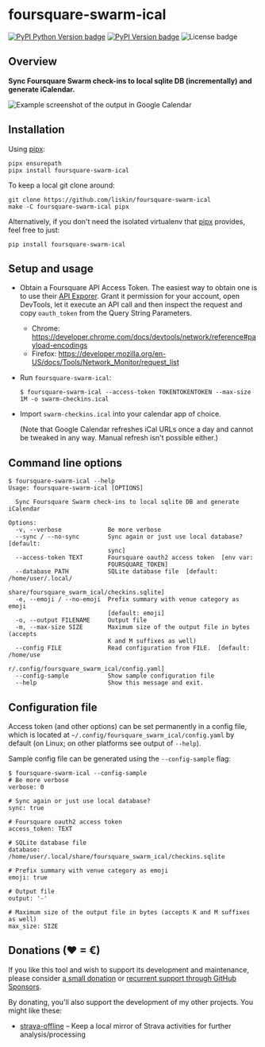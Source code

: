 # foursquare-swarm-ical

[![PyPI Python Version badge](https://img.shields.io/pypi/pyversions/foursquare-swarm-ical)](https://pypi.org/project/foursquare-swarm-ical/)
[![PyPI Version badge](https://img.shields.io/pypi/v/foursquare-swarm-ical)](https://pypi.org/project/foursquare-swarm-ical/)
![License badge](https://img.shields.io/github/license/liskin/foursquare-swarm-ical)

## Overview

**Sync Foursquare Swarm check-ins to local sqlite DB (incrementally) and generate iCalendar.**

![Example screenshot of the output in Google Calendar](https://github.com/liskin/foursquare-swarm-ical/assets/300342/b2c88749-3196-4645-8e2d-8574e19dfaa5)

## Installation

Using [pipx][]:

```
pipx ensurepath
pipx install foursquare-swarm-ical
```

To keep a local git clone around:

```
git clone https://github.com/liskin/foursquare-swarm-ical
make -C foursquare-swarm-ical pipx
```

Alternatively, if you don't need the isolated virtualenv that [pipx][]
provides, feel free to just:

```
pip install foursquare-swarm-ical
```

[pipx]: https://github.com/pypa/pipx

## Setup and usage

* Obtain a Foursquare API Access Token. The easiest way to obtain one is to
  use their [API Exporer](https://foursquare.com/developers/explore/). Grant
  it permission for your account, open DevTools, let it execute an API call
  and then inspect the request and copy `oauth_token` from the Query String
  Parameters.

  * Chrome: <https://developer.chrome.com/docs/devtools/network/reference#payload-encodings>
  * Firefox: <https://developer.mozilla.org/en-US/docs/Tools/Network_Monitor/request_list>

* Run `foursquare-swarm-ical`:

  ```
  $ foursquare-swarm-ical --access-token TOKENTOKENTOKEN --max-size 1M -o swarm-checkins.ical
  ```

* Import `swarm-checkins.ical` into your calendar app of choice.

  (Note that Google Calendar refreshes iCal URLs once a day and cannot be
  tweaked in any way. Manual refresh isn't possible either.)

## Command line options

<!-- include tests/readme/help.md -->
    $ foursquare-swarm-ical --help
    Usage: foursquare-swarm-ical [OPTIONS]
    
      Sync Foursquare Swarm check-ins to local sqlite DB and generate iCalendar
    
    Options:
      -v, --verbose             Be more verbose
      --sync / --no-sync        Sync again or just use local database?  [default:
                                sync]
      --access-token TEXT       Foursquare oauth2 access token  [env var:
                                FOURSQUARE_TOKEN]
      --database PATH           SQLite database file  [default: /home/user/.local/
                                share/foursquare_swarm_ical/checkins.sqlite]
      -e, --emoji / --no-emoji  Prefix summary with venue category as emoji
                                [default: emoji]
      -o, --output FILENAME     Output file
      -m, --max-size SIZE       Maximum size of the output file in bytes (accepts
                                K and M suffixes as well)
      --config FILE             Read configuration from FILE.  [default: /home/use
                                r/.config/foursquare_swarm_ical/config.yaml]
      --config-sample           Show sample configuration file
      --help                    Show this message and exit.
<!-- end include -->

## Configuration file

Access token (and other options) can be set permanently in a config file,
which is located at `~/.config/foursquare_swarm_ical/config.yaml` by default
(on Linux; on other platforms see output of `--help`).

Sample config file can be generated using the `--config-sample` flag:

<!-- include tests/readme/config-sample.md -->
    $ foursquare-swarm-ical --config-sample
    # Be more verbose
    verbose: 0
    
    # Sync again or just use local database?
    sync: true
    
    # Foursquare oauth2 access token
    access_token: TEXT
    
    # SQLite database file
    database: /home/user/.local/share/foursquare_swarm_ical/checkins.sqlite
    
    # Prefix summary with venue category as emoji
    emoji: true
    
    # Output file
    output: '-'
    
    # Maximum size of the output file in bytes (accepts K and M suffixes as well)
    max_size: SIZE
<!-- end include -->

## Donations (♥ = €)

If you like this tool and wish to support its development and maintenance,
please consider [a small donation](https://www.paypal.me/lisknisi/5EUR) or
[recurrent support through GitHub Sponsors](https://github.com/sponsors/liskin).

By donating, you'll also support the development of my other projects. You
might like these:

* [strava-offline](https://github.com/liskin/strava-offline) – Keep a local mirror of Strava activities for further analysis/processing
